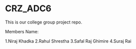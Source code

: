 # CRZ_ADC6
This is our college group project repo.

Members Name:

1.Niraj Khadka
2.Rahul Shrestha
3.Safal Raj Ghimire
4.Suraj Rai